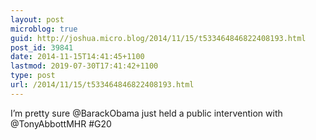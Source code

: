 ```yaml
---
layout: post
microblog: true
guid: http://joshua.micro.blog/2014/11/15/t533464846822408193.html
post_id: 39841
date: 2014-11-15T14:41:45+1100
lastmod: 2019-07-30T17:41:42+1100
type: post
url: /2014/11/15/t533464846822408193.html
---
```

I’m pretty sure @BarackObama  just held a public intervention with @TonyAbbottMHR #G20

